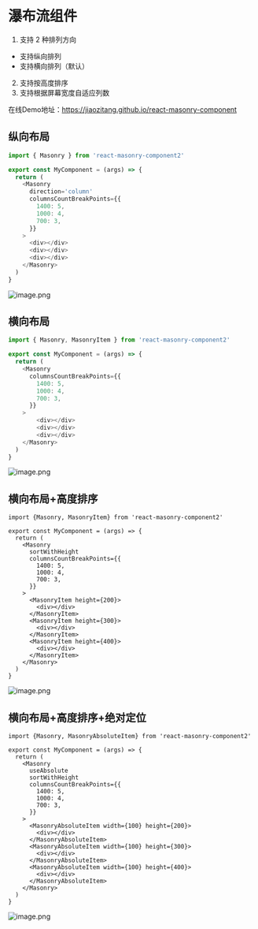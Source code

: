# 瀑布流组件

1. 支持 2 种排列方向

- 支持纵向排列
- 支持横向排列（默认）

2. 支持按高度排序
3. 支持根据屏幕宽度自适应列数

在线Demo地址：<TODO><https://jiaozitang.github.io/react-masonry-component>

## 纵向布局

```js
import { Masonry } from 'react-masonry-component2'

export const MyComponent = (args) => {
  return (
    <Masonry
      direction='column'
      columnsCountBreakPoints={{
        1400: 5,
        1000: 4,
        700: 3,
      }}
    >
      <div></div>
      <div></div>
      <div></div>
    </Masonry>
  )
}
```

![image.png](https://p3-juejin.byteimg.com/tos-cn-i-k3u1fbpfcp/7336aaf68f594065a262ca832f5fdba3~tplv-k3u1fbpfcp-watermark.image?)

## 横向布局

```js
import { Masonry, MasonryItem } from 'react-masonry-component2'

export const MyComponent = (args) => {
  return (
    <Masonry
      columnsCountBreakPoints={{
        1400: 5,
        1000: 4,
        700: 3,
      }}
    >
        <div></div>
        <div></div>
        <div></div>
    </Masonry>
  )
}
```

![image.png](https://p1-juejin.byteimg.com/tos-cn-i-k3u1fbpfcp/d3e944abbc864873bdf76755b1306756~tplv-k3u1fbpfcp-watermark.image?)

## 横向布局+高度排序

```tsx
import {Masonry, MasonryItem} from 'react-masonry-component2'

export const MyComponent = (args) => {
  return (
    <Masonry
      sortWithHeight
      columnsCountBreakPoints={{
        1400: 5,
        1000: 4,
        700: 3,
      }}
    >
      <MasonryItem height={200}>
        <div></div>
      </MasonryItem>
      <MasonryItem height={300}>
        <div></div>
      </MasonryItem>
      <MasonryItem height={400}>
        <div></div>
      </MasonryItem>
    </Masonry>
  )
}
```

![image.png](https://p9-juejin.byteimg.com/tos-cn-i-k3u1fbpfcp/0995a2a67ac24001b57e434300a7ecd0~tplv-k3u1fbpfcp-watermark.image?)

## 横向布局+高度排序+绝对定位

```tsx
import {Masonry, MasonryAbsoluteItem} from 'react-masonry-component2'

export const MyComponent = (args) => {
  return (
    <Masonry
      useAbsolute
      sortWithHeight
      columnsCountBreakPoints={{
        1400: 5,
        1000: 4,
        700: 3,
      }}
    >
      <MasonryAbsoluteItem width={100} height={200}>
        <div></div>
      </MasonryAbsoluteItem>
      <MasonryAbsoluteItem width={100} height={300}>
        <div></div>
      </MasonryAbsoluteItem>
      <MasonryAbsoluteItem width={100} height={400}>
        <div></div>
      </MasonryAbsoluteItem>
    </Masonry>
  )
}
```

![image.png](https://p6-juejin.byteimg.com/tos-cn-i-k3u1fbpfcp/cca86944185842fba3f976332e481d13~tplv-k3u1fbpfcp-watermark.image?)
